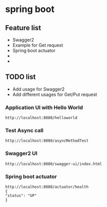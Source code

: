 # spring boot

## Feature list
- Swagger2
- Example for Get request
- Spring boot actuator
- 
- 

## TODO list
- Add usage for Swagger2
- Add different usages for Get/Put request

### Application UI with Hello World
```
http://localhost:8080/helloworld
```


### Test Async call
```
http://localhost:8080/asyncMethodTest
```

### Swagger2 UI
```
http://localhost:8080/swagger-ui/index.html
```

### Spring boot actuator
```
http://localhost:8080/actuator/health
{
"status": "UP"
}
```